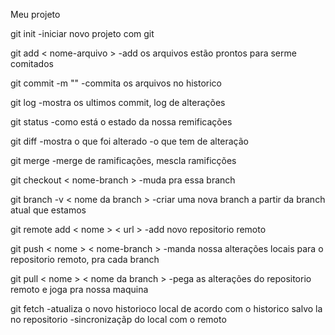 Meu projeto

git init
-iniciar novo projeto com git

git add < nome-arquivo  >
-add os arquivos estão prontos para serme comitados

git commit -m ""
-commita os arquivos no historico

git log
-mostra os ultimos commit, log de alterações

git status
-como está o estado da nossa remificações

git diff
-mostra o que foi alterado
-o que tem de alteração

git merge
-merge de ramificações, mescla ramificções

git checkout < nome-branch >
-muda pra essa branch

git branch -v < nome da branch >
-criar uma nova branch a partir da branch atual que estamos

git remote add < nome > < url >
-add novo repositorio remoto

git push < nome > < nome-branch >
-manda nossa alterações locais para o repositorio remoto, pra cada branch

git pull < nome > < nome da branch >
-pega as alterações do repositorio remoto e joga pra nossa maquina

git fetch
-atualiza o novo historioco local de acordo com o historico salvo la no repositorio
-sincronizaçãp do local com o remoto